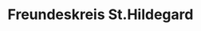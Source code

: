 ---
title: "Freundeskreis St.Hildegard"
url: /klagenfurt-am-woerthersee/freundeskreis-st-hildegard/
shop: Lebensmittel
---